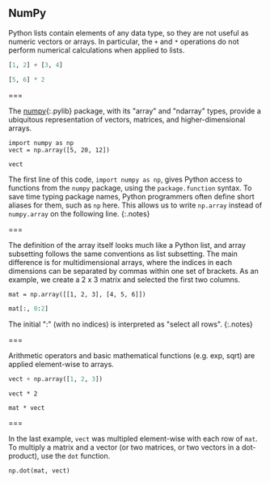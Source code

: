 ---
---

## NumPy

Python lists contain elements of any data type, so they are not
useful as numeric vectors or arrays. In particular, the `+` and `*` operations do not
perform numerical calculations when applied to lists.

```python
[1, 2] + [3, 4]
```

```python
[5, 6] * 2
```

===

The [numpy](){:.pylib} package, with its "array" and "ndarray" types, provide a ubiquitous representation of vectors, matrices, and higher-dimensional arrays.

```{python, title = "{{ site.handouts }}"}
import numpy as np
vect = np.array([5, 20, 12])
```
```python
vect
```

The first line of this code, `import numpy as np`, gives Python access to functions
from the `numpy` package, using the `package.function` syntax. To save time typing 
package names, Python programmers often define short aliases for them, such as `np` 
here. This allows us to write `np.array` instead of `numpy.array` on the following 
line.
{:.notes}

===

The definition of the array itself looks much like a Python list, and array
subsetting follows the same conventions as list subsetting. The main difference is
for multidimensional arrays, where the indices in each dimensions can be 
separated by commas within one set of brackets. As an example, we create a 2 x 3
matrix and selected the first two columns.

```{python, title = "{{ site.handouts }}"}
mat = np.array([[1, 2, 3], [4, 5, 6]])
```
```python
mat[:, 0:2]
```

The initial ":" (with no indices) is interpreted as "select all rows".
{:.notes}

===

Arithmetic operators and basic mathematical functions (e.g. exp, sqrt) are
applied element-wise to arrays.

```python
vect + np.array([1, 2, 3])
```

```{python}
vect * 2
```

```{python}
mat * vect
```

===

In the last example, `vect` was multipled element-wise with each row of `mat`. To 
multiply a matrix and a vector (or two matrices, or two vectors in a dot-product), 
use the `dot` function.

```{python}
np.dot(mat, vect)
```
